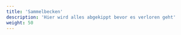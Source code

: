 ```yaml
---
title: 'Sammelbecken'
description: 'Hier wird alles abgekippt bevor es verloren geht'
weight: 50
---
```

